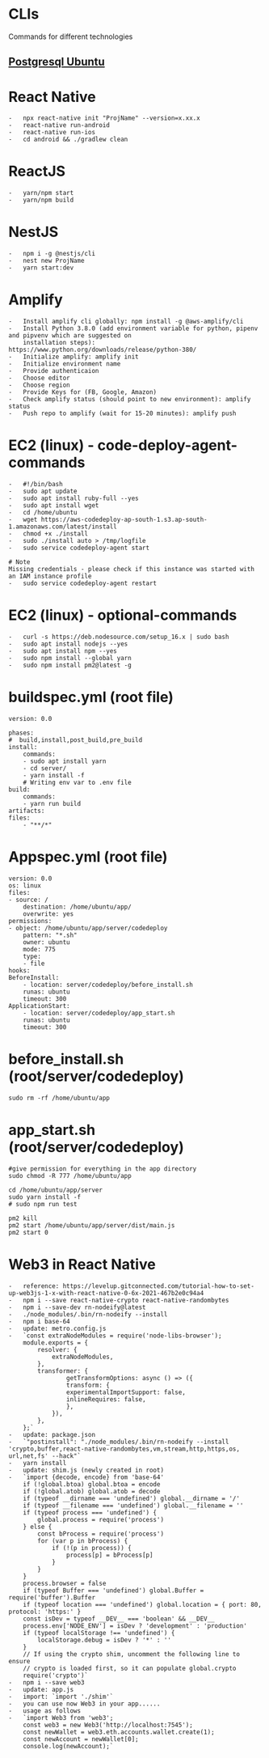 # CLIs
Commands for different technologies


## [Postgresql Ubuntu](/postgresql.md)

# React Native
    -   npx react-native init "ProjName" --version=x.xx.x
    -   react-native run-android
    -   react-native run-ios
    -   cd android && ./gradlew clean

# ReactJS
    -   yarn/npm start
    -   yarn/npm build

# NestJS
    -   npm i -g @nestjs/cli
    -   nest new ProjName
    -   yarn start:dev

# Amplify
    -   Install amplify cli globally: npm install -g @aws-amplify/cli
    -   Install Python 3.8.0 (add environment variable for python, pipenv and pipvenv which are suggested on 
        installation steps): https://www.python.org/downloads/release/python-380/
    -   Initialize amplify: amplify init
    -   Initialize environment name
    -   Provide authenticaion
    -   Choose editor
    -   Choose region
    -   Provide Keys for (FB, Google, Amazon)
    -   Check amplify status (should point to new environment): amplify status
    -   Push repo to amplify (wait for 15-20 minutes): amplify push

# EC2 (linux) - code-deploy-agent-commands
    -   #!/bin/bash
    -   sudo apt update
    -   sudo apt install ruby-full --yes
    -   sudo apt install wget
    -   cd /home/ubuntu
    -   wget https://aws-codedeploy-ap-south-1.s3.ap-south-1.amazonaws.com/latest/install
    -   chmod +x ./install
    -   sudo ./install auto > /tmp/logfile
    -   sudo service codedeploy-agent start

    # Note
    Missing credentials - please check if this instance was started with an IAM instance profile
    -   sudo service codedeploy-agent restart

# EC2 (linux) - optional-commands
    -   curl -s https://deb.nodesource.com/setup_16.x | sudo bash
    -   sudo apt install nodejs --yes
    -   sudo apt install npm --yes
    -   sudo npm install --global yarn
    -   sudo npm install pm2@latest -g

# buildspec.yml (root file)
    version: 0.0

    phases:
    #  build,install,post_build,pre_build
    install:
        commands:
        - sudo apt install yarn
        - cd server/
        - yarn install -f
        # Writing env var to .env file
    build:
        commands:
        - yarn run build
    artifacts:
    files:
        - "**/*"

# Appspec.yml (root file)
    version: 0.0
    os: linux
    files:
    - source: /
        destination: /home/ubuntu/app/
        overwrite: yes
    permissions:
    - object: /home/ubuntu/app/server/codedeploy
        pattern: "*.sh"
        owner: ubuntu
        mode: 775
        type:
        - file
    hooks:
    BeforeInstall:
        - location: server/codedeploy/before_install.sh
        runas: ubuntu
        timeout: 300
    ApplicationStart:
        - location: server/codedeploy/app_start.sh
        runas: ubuntu
        timeout: 300

# before_install.sh (root/server/codedeploy)
    sudo rm -rf /home/ubuntu/app

# app_start.sh (root/server/codedeploy)
    #give permission for everything in the app directory
    sudo chmod -R 777 /home/ubuntu/app

    cd /home/ubuntu/app/server
    sudo yarn install -f
    # sudo npm run test

    pm2 kill
    pm2 start /home/ubuntu/app/server/dist/main.js
    pm2 start 0

# Web3 in React Native
    -   reference: https://levelup.gitconnected.com/tutorial-how-to-set-up-web3js-1-x-with-react-native-0-6x-2021-467b2e0c94a4
    -   npm i --save react-native-crypto react-native-randombytes
    -   npm i --save-dev rn-nodeify@latest
    -   ./node_modules/.bin/rn-nodeify --install
    -   npm i base-64
    -   update: metro.config.js
    -   `const extraNodeModules = require('node-libs-browser');
        module.exports = {
            resolver: {
                extraNodeModules,
            },
            transformer: {
                    getTransformOptions: async () => ({
                    transform: {
                    experimentalImportSupport: false,
                    inlineRequires: false,
                    },
                }),
            },
        };`
    -   update: package.json
    -   `"postinstall": "./node_modules/.bin/rn-nodeify --install 'crypto,buffer,react-native-randombytes,vm,stream,http,https,os,  url,net,fs' --hack"`
    -   yarn install
    -   update: shim.js (newly created in root)
    -   `import {decode, encode} from 'base-64'
        if (!global.btoa) global.btoa = encode
        if (!global.atob) global.atob = decode
        if (typeof __dirname === 'undefined') global.__dirname = '/'
        if (typeof __filename === 'undefined') global.__filename = ''
        if (typeof process === 'undefined') {
            global.process = require('process')
        } else {
            const bProcess = require('process')
            for (var p in bProcess) {
                if (!(p in process)) {
                    process[p] = bProcess[p]
                }
            }
        }
        process.browser = false
        if (typeof Buffer === 'undefined') global.Buffer = require('buffer').Buffer
        if (typeof location === 'undefined') global.location = { port: 80, protocol: 'https:' }
        const isDev = typeof __DEV__ === 'boolean' && __DEV__
        process.env['NODE_ENV'] = isDev ? 'development' : 'production'
        if (typeof localStorage !== 'undefined') {
            localStorage.debug = isDev ? '*' : ''
        }
        // If using the crypto shim, uncomment the following line to ensure
        // crypto is loaded first, so it can populate global.crypto
        require('crypto')`
    -   npm i --save web3
    -   update: app.js
    -   import: `import './shim'`
    -   you can use now Web3 in your app......
    -   usage as follows
    -   `import Web3 from 'web3'; 
        const web3 = new Web3('http://localhost:7545');
        const newWallet = web3.eth.accounts.wallet.create(1);
        const newAccount = newWallet[0];
        console.log(newAccount);`
